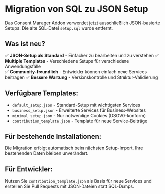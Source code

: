 # Migration von SQL zu JSON Setup

Das Consent Manager Addon verwendet jetzt ausschließlich JSON-basierte Setups. Die alte SQL-Datei `setup.sql` wurde entfernt.

## Was ist neu?

✅ **JSON-Setup als Standard** - Einfacher zu bearbeiten und zu verstehen
✅ **Multiple Templates** - Verschiedene Setups für verschiedene Anwendungsfälle  
✅ **Community-freundlich** - Entwickler können einfach neue Services beitragen
✅ **Bessere Wartung** - Versionskontrolle und Struktur-Validierung

## Verfügbare Templates:

- `default_setup.json` - Standard-Setup mit wichtigsten Services
- `business_setup.json` - Erweiterte Services für Business-Websites
- `minimal_setup.json` - Nur notwendige Cookies (DSGVO-konform)
- `contribution_template.json` - Template für neue Service-Beiträge

## Für bestehende Installationen:

Die Migration erfolgt automatisch beim nächsten Setup-Import. Ihre bestehenden Daten bleiben unverändert.

## Für Entwickler:

Nutzen Sie `contribution_template.json` als Basis für neue Services und erstellen Sie Pull Requests mit JSON-Dateien statt SQL-Dumps.
